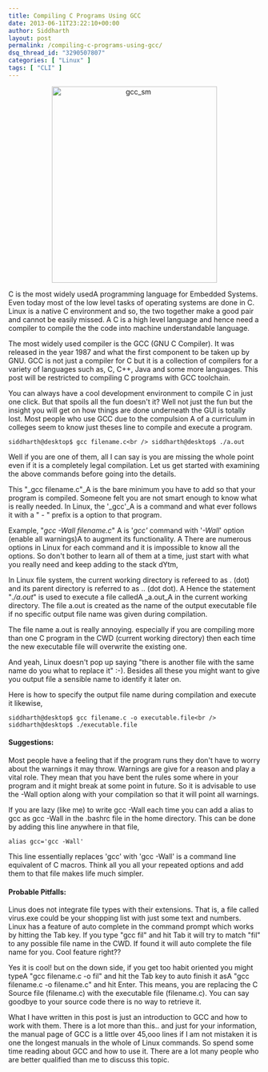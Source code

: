 ```yaml
---
title: Compiling C Programs Using GCC
date: 2013-06-11T23:22:10+00:00
author: Siddharth
layout: post
permalink: /compiling-c-programs-using-gcc/
dsq_thread_id: "3290507807"
categories: [ "Linux" ]
tags: [ "CLI" ]
---
```


<p style="text-align: center;">
  <a href="/images/posts/2013/06/gcc_sm.png"><img class="aligncenter  wp-image-615" alt="gcc_sm" src="/images/posts/2013/06/gcc_sm.png" width="330" height="392" srcset="/images/posts/2013/06/gcc_sm.png 550w, /images/posts/2013/06/gcc_sm-253x300.png 253w" sizes="(max-width: 330px) 100vw, 330px" /></a>
</p>

C is the most widely usedA programming language for Embedded Systems. Even today most of the low level tasks of operating systems are done in C. Linux is a native C environment and so, the two together make a good pair and cannot be easily missed. A C is a high level language and hence need a compiler to compile the the code into machine understandable language.

The most widely used compiler is the GCC (GNU C Compiler). It was released in the year 1987 and what the first component to be taken up by GNU. GCC is not just a compiler for C but it is a collection of compilers for a variety of languages such as, C, C++, Java and some more languages. This post will be restricted to compiling C programs with GCC toolchain.

You can always have a cool development environment to compile C in just one click. But that spoils all the fun doesn't it? Well not just the fun but the insight you will get on how things are done underneath the GUI is totally lost. Most people who use GCC due to the compulsion A of a curriculum in colleges seem to know just theses line to compile and execute a program.

`siddharth@desktop$ gcc filename.c<br />
siddharth@desktop$ ./a.out`

Well if you are one of them, all I can say is you are missing the whole point even if it is a completely legal compilation. Let us get started with examining the above commands before going into the details.

This "_gcc filename.c"_A is the bare minimum you have to add so that your program is compiled. Someone felt you are not smart enough to know what is really needed. In Linux, the '_gcc'_A is a command and what ever follows it with a " - " prefix is a option to that program.

Example, "_gcc -Wall filename.c_" A is '_gcc'_ command with '_-Wall_' option (enable all warnings)A to augment its functionality. A There are numerous options in Linux for each command and it is impossible to know all the options. So don't bother to learn all of them at a time, just start with what you really need and keep adding to the stack dYtm,

In Linux file system, the current working directory is refereed to as . (dot) and its parent directory is referred to as .. (dot dot). A Hence the statement "_./a.out_" is used to execute a file calledA _a.out_A in the current working directory. The file a.out is created as the name of the output executable file if no specific output file name was given during compilation.

The file name a.out is really annoying. especially if you are compiling more than one C program in the CWD (current working directory) then each time the new executable file will overwrite the existing one.

And yeah, Linux doesn't pop up saying "there is another file with the same name do you what to replace it" :-). Besides all these you might want to give you output file a sensible name to identify it later on.

Here is how to specify the output file name during compilation and execute it likewise,

`siddharth@desktop$ gcc filename.c -o executable.file<br />
siddharth@desktop$ ./executable.file`

#### **Suggestions:**

Most people have a feeling that if the program runs they don't have to worry about the warnings it may throw. Warnings are give for a reason and play a vital role. They mean that you have bent the rules some where in your program and it might break at some point in future. So it is advisable to use the -Wall option along with your compilation so that it will point all warnings.

If you are lazy (like me) to write gcc -Wall each time you can add a alias to gcc as gcc -Wall in the .bashrc file in the home directory. This can be done by adding this line anywhere in that file,

`alias gcc='gcc -Wall'`

This line essentially replaces 'gcc' with 'gcc -Wall' is a command line equivalent of C macros. Think all you all your repeated options and add them to that file makes life much simpler.

#### **Probable Pitfalls:**

Linus does not integrate file types with their extensions. That is, a file called virus.exe could be your shopping list with just some text and numbers. Linux has a feature of auto complete in the command prompt which works by hitting the Tab key. If you type "gcc fil" and hit Tab it will try to match "fil" to any possible file name in the CWD. If found it will auto complete the file name for you. Cool feature right??

Yes it is cool! but on the down side, if you get too habit oriented you might typeA "gcc filename.c -o fil" and hit the Tab key to auto finish it asA "gcc filename.c -o filename.c" and hit Enter. This means, you are replacing the C Source file (filename.c) with the executable file (filename.c). You can say goodbye to your source code there is no way to retrieve it.

What I have written in this post is just an introduction to GCC and how to work with them. There is a lot more than this.. and just for your information, the manual page of GCC is a little over 45,ooo lines if I am not mistaken it is one the longest manuals in the whole of Linux commands. So spend some time reading about GCC and how to use it. There are a lot many people who are better qualified than me to discuss this topic.